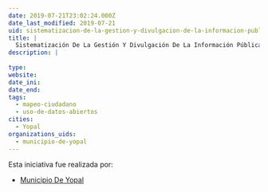 ```yaml
---
date: 2019-07-21T23:02:24.000Z
date_last_modified: 2019-07-21
uid: sistematizacion-de-la-gestion-y-divulgacion-de-la-informacion-publica-de-ordenamiento-territorial-del-municipio-de-yopal
title: |
  Sistematización De La Gestión Y Divulgación De La Información Pública De Ordenamiento Territorial Del Municipio De Yopal
description: |
  
type: 
website: 
date_ini: 
date_end: 
tags:
  - mapeo-ciudadano
  - uso-de-datos-abiertos
cities: 
  - Yopal
organizations_uids:
  - municipio-de-yopal
---
```


Esta iniciativa fue realizada por:

- [Municipio De Yopal](/organizaciones/municipio-de-yopal)
